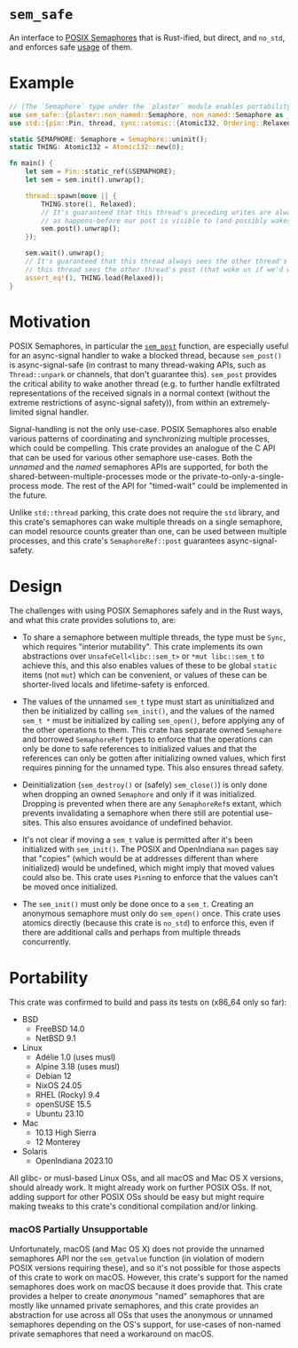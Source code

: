 # `sem_safe`

An interface to [POSIX Semaphores](
https://pubs.opengroup.org/onlinepubs/9799919799/xrat/V4_xsh_chap01.html#tag_22_02_08_03)
that is Rust-ified, but direct, and `no_std`, and enforces safe [usage](
https://pubs.opengroup.org/onlinepubs/9799919799/basedefs/semaphore.h.html)
of them.

# Example

```rust
// (The `Semaphore` type under the `plaster` module enables portability even to macOS.)
use sem_safe::{plaster::non_named::Semaphore, non_named::Semaphore as _};
use std::{pin::Pin, thread, sync::atomic::{AtomicI32, Ordering::Relaxed}};

static SEMAPHORE: Semaphore = Semaphore::uninit();
static THING: AtomicI32 = AtomicI32::new(0);

fn main() {
    let sem = Pin::static_ref(&SEMAPHORE);
    let sem = sem.init().unwrap();

    thread::spawn(move || {
        THING.store(1, Relaxed);
        // It's guaranteed that this thread's preceding writes are always visible to other threads
        // as happens-before our post is visible to (and possibly wakes) other threads.
        sem.post().unwrap();
    });

    sem.wait().unwrap();
    // It's guaranteed that this thread always sees the other thread's write as happens-before
    // this thread sees the other thread's post (that woke us if we'd waited).
    assert_eq!(1, THING.load(Relaxed));
}
```

# Motivation

POSIX Semaphores, in particular the [`sem_post`](
https://pubs.opengroup.org/onlinepubs/9799919799/functions/sem_post.html)
function, are especially useful for an async-signal handler to wake a blocked thread, because
`sem_post()` is async-signal-safe (in contrast to many thread-waking APIs, such as
`Thread::unpark` or channels, that don't guarantee this).  `sem_post` provides the critical
ability to wake another thread (e.g. to further handle exfiltrated representations of the received
signals in a normal context (without the extreme restrictions of async-signal safety)), from
within an extremely-limited signal handler.

Signal-handling is not the only use-case.  POSIX Semaphores also enable various patterns of
coordinating and synchronizing multiple processes, which could be compelling.  This crate provides
an analogue of the C API that can be used for various other semaphore use-cases.  Both the
*unnamed* and the *named* semaphores APIs are supported, for both the
shared-between-multiple-processes mode or the private-to-only-a-single-process mode.  The rest of
the API for "timed-wait" could be implemented in the future.

Unlike `std::thread` parking, this crate does not require the `std` library, and this crate's
semaphores can wake multiple threads on a single semaphore, can model resource counts greater than
one, can be used between multiple processes, and this crate's `SemaphoreRef::post` guarantees
async-signal-safety.

# Design

The challenges with using POSIX Semaphores safely and in the Rust ways, and what this crate
provides solutions to, are:

- To share a semaphore between multiple threads, the type must be `Sync`, which requires "interior
  mutability".  This crate implements its own abstractions over `UnsafeCell<libc::sem_t>` or
  `*mut libc::sem_t` to achieve this, and this also enables values of these to be global `static`
  items (not `mut`) which can be convenient, or values of these can be shorter-lived locals and
  lifetime-safety is enforced.

- The values of the unnamed `sem_t` type must start as uninitialized and then be initialized by
  calling `sem_init()`, and the values of the named `sem_t *` must be initialized by calling
  `sem_open()`, before applying any of the other operations to them.  This crate has separate
  owned `Semaphore` and borrowed `SemaphoreRef` types to enforce that the operations can only be
  done to safe references to initialized values and that the references can only be gotten after
  initializing owned values, which first requires pinning for the unnamed type.  This also ensures
  thread safety.

- Deinitialization (`sem_destroy()` or (safely) `sem_close()`) is only done when dropping an owned
  `Semaphore` and only if it was initialized.  Dropping is prevented when there are any
  `SemaphoreRef`s extant, which prevents invalidating a semaphore when there still are potential
  use-sites.  This also ensures avoidance of undefined behavior.

- It's not clear if moving a `sem_t` value is permitted after it's been initialized with
  `sem_init()`.  The POSIX and OpenIndiana `man` pages say that "copies" (which would be at
  addresses different than where initialized) would be undefined, which might imply that moved
  values could also be.  This crate uses `Pin`ning to enforce that the values can't be moved once
  initialized.

- The `sem_init()` must only be done once to a `sem_t`.  Creating an anonymous semaphore must only
  do `sem_open()` once.  This crate uses atomics directly (because this crate is `no_std`) to
  enforce this, even if there are additional calls and perhaps from multiple threads concurrently.

# Portability

This crate was confirmed to build and pass its tests on (x86_64 only so far):

- BSD
  - FreeBSD 14.0
  - NetBSD 9.1
- Linux
  - Adélie 1.0 (uses musl)
  - Alpine 3.18 (uses musl)
  - Debian 12
  - NixOS 24.05
  - RHEL (Rocky) 9.4
  - openSUSE 15.5
  - Ubuntu 23.10
- Mac
  - 10.13 High Sierra
  - 12 Monterey
- Solaris
  - OpenIndiana 2023.10

All glibc- or musl-based Linux OSs, and all macOS and Mac OS X versions, should already work.  It
might already work on further POSIX OSs.  If not, adding support for other POSIX OSs should be
easy but might require making tweaks to this crate's conditional compilation and/or linking.

### macOS Partially Unsupportable

Unfortunately, macOS (and Mac OS X) does not provide the unnamed semaphores API nor the
`sem_getvalue` function (in violation of modern POSIX versions requiring these), and so it's not
possible for those aspects of this crate to work on macOS.  However, this crate's support for the
named semaphores does work on macOS because it does provide that.  This crate provides a helper to
create *anonymous* "named" semaphores that are mostly like unnamed private semaphores, and this
crate provides an abstraction for use across all OSs that uses the anonymous or unnamed semaphores
depending on the OS's support, for use-cases of non-named private semaphores that need a
workaround on macOS.
